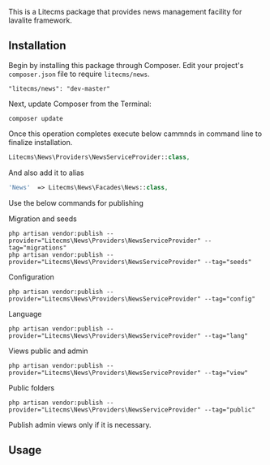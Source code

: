 This is a Litecms package that provides news management facility for lavalite framework.

## Installation

Begin by installing this package through Composer. Edit your project's `composer.json` file to require `litecms/news`.

    "litecms/news": "dev-master"

Next, update Composer from the Terminal:

    composer update

Once this operation completes execute below cammnds in command line to finalize installation.

```php
Litecms\News\Providers\NewsServiceProvider::class,

```

And also add it to alias

```php
'News'  => Litecms\News\Facades\News::class,
```

Use the below commands for publishing

Migration and seeds

    php artisan vendor:publish --provider="Litecms\News\Providers\NewsServiceProvider" --tag="migrations"
    php artisan vendor:publish --provider="Litecms\News\Providers\NewsServiceProvider" --tag="seeds"

Configuration

    php artisan vendor:publish --provider="Litecms\News\Providers\NewsServiceProvider" --tag="config"

Language

    php artisan vendor:publish --provider="Litecms\News\Providers\NewsServiceProvider" --tag="lang"

Views public and admin

    php artisan vendor:publish --provider="Litecms\News\Providers\NewsServiceProvider" --tag="view"

Public folders

	php artisan vendor:publish --provider="Litecms\News\Providers\NewsServiceProvider" --tag="public"


Publish admin views only if it is necessary.

## Usage


